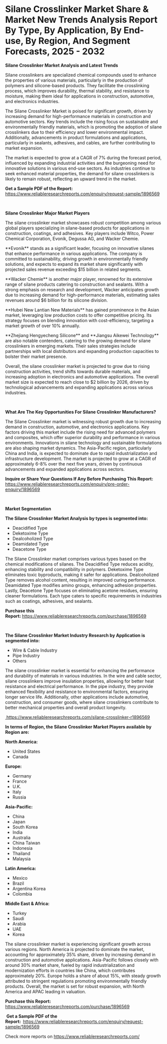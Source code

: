 <p><h1>Silane Crosslinker Market Share & Market New Trends Analysis Report By Type, By Application, By End-use, By Region, And Segment Forecasts, 2025 - 2032</h1></p><p><strong>Silane Crosslinker Market Analysis and Latest Trends</strong></p>
<p><p>Silane crosslinkers are specialized chemical compounds used to enhance the properties of various materials, particularly in the production of polymers and silicone-based products. They facilitate the crosslinking process, which improves durability, thermal stability, and resistance to moisture, making them ideal for applications in construction, automotive, and electronics industries.</p><p>The Silane Crosslinker Market is poised for significant growth, driven by increasing demand for high-performance materials in construction and automotive sectors. Key trends include the rising focus on sustainable and environmentally friendly materials, which is promoting the adoption of silane crosslinkers due to their efficiency and lower environmental impact. Additionally, advancements in product formulations and applications, particularly in sealants, adhesives, and cables, are further contributing to market expansion.</p><p>The market is expected to grow at a CAGR of 7% during the forecast period, influenced by expanding industrial activities and the burgeoning need for innovative solutions in various end-use sectors. As industries continue to seek enhanced material properties, the demand for silane crosslinkers is likely to remain robust, reflecting an upward trend in the market.</p></p>
<p><strong>Get a Sample PDF of the Report:&nbsp;</strong> <a href="https://www.reliableresearchreports.com/enquiry/request-sample/1896569?utm_campaign=3253&utm_medium=2&utm_source=Github&utm_content=ia&utm_term=02042025&utm_id=silane-crosslinker">https://www.reliableresearchreports.com/enquiry/request-sample/1896569</a></p>
<p>&nbsp;</p>
<p><strong>Silane Crosslinker Major Market Players</strong></p>
<p><p>The silane crosslinker market showcases robust competition among various global players specializing in silane-based products for applications in construction, coatings, and adhesives. Key players include Witco, Power Chemical Corporation, Evonik, Degussa AG, and Wacker Chemie. </p><p>**Evonik** stands as a significant leader, focusing on innovative silanes that enhance performance in various applications. The company is committed to sustainability, driving growth in environmentally friendly solutions, and expects to expand its market share significantly with projected sales revenue exceeding $15 billion in related segments.</p><p>**Wacker Chemie** is another major player, renowned for its extensive range of silane products catering to construction and sealants. With a strong emphasis on research and development, Wacker anticipates growth due to increasing demand for high-performance materials, estimating sales revenues around $6 billion for its silicone division.</p><p>**Hubei New Lantian New Materials** has gained prominence in the Asian market, leveraging low production costs to offer competitive pricing. Its strategy focuses on blending innovation with cost-efficiency, targeting a market growth of over 10% annually.</p><p>**Zhejiang Hengyecheng Silicone** and **Jiangsu Aikewei Technology** are also notable contenders, catering to the growing demand for silane crosslinkers in emerging markets. Their sales strategies include partnerships with local distributors and expanding production capacities to bolster their market presence.</p><p>Overall, the silane crosslinker market is projected to grow due to rising construction activities, trend shifts towards durable materials, and increasing adoption in electronics and automotive applications. The overall market size is expected to reach close to $2 billion by 2026, driven by technological advancements and expanding applications across various industries.</p></p>
<p>&nbsp;</p>
<p><strong>What Are The Key Opportunities For Silane Crosslinker Manufacturers?</strong></p>
<p><p>The Silane Crosslinker market is witnessing robust growth due to increasing demand in construction, automotive, and electronics applications. Key factors driving this market include the rising need for advanced polymers and composites, which offer superior durability and performance in various environments. Innovations in silane technology and sustainable formulations are also shaping market dynamics. The Asia-Pacific region, particularly China and India, is expected to dominate due to rapid industrialization and infrastructure development. The market is projected to grow at a CAGR of approximately 6-8% over the next five years, driven by continuous advancements and expanded applications across sectors.</p></p>
<p><strong>Inquire or Share Your Questions If Any Before Purchasing This Report:</strong> <a href="https://www.reliableresearchreports.com/enquiry/pre-order-enquiry/1896569?utm_campaign=3253&utm_medium=2&utm_source=Github&utm_content=ia&utm_term=02042025&utm_id=silane-crosslinker">https://www.reliableresearchreports.com/enquiry/pre-order-enquiry/1896569</a></p>
<p>&nbsp;</p>
<p><strong>Market Segmentation</strong></p>
<p><strong>The Silane Crosslinker Market Analysis by types is segmented into:</strong></p>
<p><ul><li>Deacidified Type</li><li>Deketoxime Type</li><li>Dealcoholized Type</li><li>Deamidated Type</li><li>Deacetone Type</li></ul></p>
<p><p>The Silane Crosslinker market comprises various types based on the chemical modifications of silanes. The Deacidified Type reduces acidity, enhancing stability and compatibility in polymers. Deketoxime Type eliminates toxic byproducts, making it safer for applications. Dealcoholized Type removes alcohol content, resulting in improved curing performance. Deamidated Type modifies amino groups, enhancing adhesion properties. Lastly, Deacetone Type focuses on eliminating acetone residues, ensuring cleaner formulations. Each type caters to specific requirements in industries such as coatings, adhesives, and sealants.</p></p>
<p><strong>Purchase this Report:&nbsp;</strong><a href="https://www.reliableresearchreports.com/purchase/1896569?utm_campaign=3253&utm_medium=2&utm_source=Github&utm_content=ia&utm_term=02042025&utm_id=silane-crosslinker">https://www.reliableresearchreports.com/purchase/1896569</a></p>
<p>&nbsp;</p>
<p><strong>The Silane Crosslinker Market Industry Research by Application is segmented into:</strong></p>
<p><ul><li>Wire & Cable Industry</li><li>Pipe Industry</li><li>Others</li></ul></p>
<p><p>The silane crosslinker market is essential for enhancing the performance and durability of materials in various industries. In the wire and cable sector, silane crosslinkers improve insulation properties, allowing for better heat resistance and electrical performance. In the pipe industry, they provide enhanced flexibility and resistance to environmental factors, ensuring longer service life. Additionally, other applications include automotive, construction, and consumer goods, where silane crosslinkers contribute to better mechanical properties and overall product longevity.</p></p>
<p><a href="https://www.reliableresearchreports.com/silane-crosslinker-r1896569?utm_campaign=3253&utm_medium=2&utm_source=Github&utm_content=ia&utm_term=02042025&utm_id=silane-crosslinker">&nbsp;https://www.reliableresearchreports.com/silane-crosslinker-r1896569</a></p>
<p><strong>In terms of Region, the Silane Crosslinker Market Players available by Region are:</strong></p>
<p>
    <p> <strong> North America: </strong>
        <ul>
            <li>United States</li>
            <li>Canada</li>
        </ul>
        </p> 
    <p> <strong> Europe: </strong>
        <ul>
            <li>Germany</li>
            <li>France</li>
            <li>U.K.</li>
            <li>Italy</li>
            <li>Russia</li>
        </ul>
        </p> 
    <p> <strong> Asia-Pacific: </strong>
        <ul>
            <li>China</li>
            <li>Japan</li>
            <li>South Korea</li>
            <li>India</li>
            <li>Australia</li>
            <li>China Taiwan</li>
            <li>Indonesia</li>
            <li>Thailand</li>
            <li>Malaysia</li>
        </ul>
        </p> 
    <p> <strong> Latin America: </strong>
        <ul>
            <li>Mexico</li>
            <li>Brazil</li>
            <li>Argentina Korea</li>
            <li>Colombia</li>
        </ul>
        </p> 
    <p> <strong> Middle East & Africa: </strong>
        <ul>
            <li>Turkey</li>
            <li>Saudi</li>
            <li>Arabia</li>
            <li>UAE</li>
            <li>Korea</li>
        </ul>
    </p>
    </p>
<p><p>The silane crosslinker market is experiencing significant growth across various regions. North America is projected to dominate the market, accounting for approximately 35% share, driven by increasing demand in construction and automotive applications. Asia-Pacific follows closely with around 30% market share, fueled by rapid industrialization and modernization efforts in countries like China, which contributes approximately 20%. Europe holds a share of about 15%, with steady growth attributed to stringent regulations promoting environmentally friendly products. Overall, the market is set for robust expansion, with North America and APAC leading in valuation.</p></p>
<p><strong>Purchase this Report: </strong><a href="https://www.reliableresearchreports.com/purchase/1896569?utm_campaign=3253&utm_medium=2&utm_source=Github&utm_content=ia&utm_term=02042025&utm_id=silane-crosslinker">https://www.reliableresearchreports.com/purchase/1896569</a></p>
<p>&nbsp;<strong>Get a Sample PDF of the Report:&nbsp;&nbsp;</strong><a href="https://www.reliableresearchreports.com/enquiry/request-sample/1896569?utm_campaign=3253&utm_medium=2&utm_source=Github&utm_content=ia&utm_term=02042025&utm_id=silane-crosslinker">https://www.reliableresearchreports.com/enquiry/request-sample/1896569</a></p>
<p><strong></strong></p>
<p>Check more reports on <a href="https://www.reliableresearchreports.com/?utm_campaign=3253&utm_medium=2&utm_source=Github&utm_content=ia&utm_term=02042025&utm_id=silane-crosslinker">https://www.reliableresearchreports.com/</a></p>